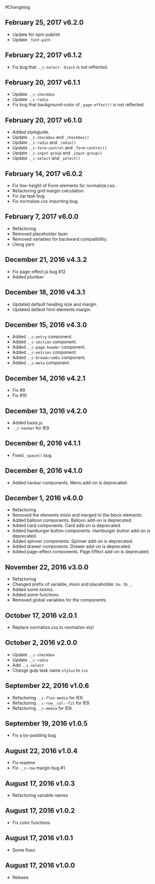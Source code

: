 #Changelog

## February 25, 2017 v6.2.0
* Update for npm publish
* Update `_font-path`

## February 22, 2017 v6.1.2
* Fix bug that `._c-select--block` is not reflected.

## February 20, 2017 v6.1.1
* Update `._c-checkbox`
* Update `._c-radio`
* Fix bug that background-color of `_page-effect()` is not reflected.

## February 20, 2017 v6.1.0
* Added styleguide.
* Update `._c-checkbox` and `_checkbox()`
* Update `._c-radio` and `_radio()`
* Update `._c-form-control` and `_form-control()`
* Update `._c-input-group` and `_input-group()`
* Update `._c-select` and `_select()`

## February 14, 2017 v6.0.2
* Fix line-height of Form elements for normalize.css.
* Refactoring grid margin calculation.
* Fix zip task bug.
* Fix normalize.css importing bug.

## February 7, 2017 v6.0.0
* Refactoring
* Removed placeholder layer.
* Removed variables for backward compatibility.
* Using yarn

## December 21, 2016 v4.3.2
* Fix page-effect.js bug #12
* Added plumber

## December 18, 2016 v4.3.1
* Updated default heading size and margin.
* Updated default html elements margin.

## December 15, 2016 v4.3.0
* Added `._c-entry` component.
* Added `._c-section` component.
* Added `._c-page-header` component.
* Added `._c-entries` component.
* Added `._c-breadcrumbs` component.
* Added `._c-meta` component.

## December 14, 2016 v4.2.1
* Fix #9
* Fix #10

## December 13, 2016 v4.2.0
* Added basis.js
* `._c-navbar` for IE9

## December 6, 2016 v4.1.1
* Fixed `_space()` bug.

## December 6, 2016 v4.1.0
* Added navbar components. Menu add-on is deprecated.

## December 1, 2016 v4.0.0
* Refactoring
* Removed the elements mixin and merged to the block elements.
* Added balloon components. Balloon add-on is deprecated.
* Added card components. Card add-on is deprecated.
* Added hamburger button components. Hamburger button add-on is deprecated.
* Added spinner components. Spinner add-on is deprecated.
* Added drawer components. Drawer add-on is deprecated.
* Added page-effect components. Page Effect add-on is deprecated.

## November 22, 2016 v3.0.0
* Refactoring
* Changed prefix of variable, mixin and placeholder. `bs-` to `_`.
* Added some mixins.
* Added some functions.
* Removed global variables for the components.

## October 17, 2016 v2.0.1
* Replace normalize.css to normalize-styl

## October 2, 2016 v2.0.0
* Update `._c-checkbox`
* Update `._c-radio`
* Add `._c-select`
* Change gulp task name `stylus` to `css`

## September 22, 2016 v1.0.6
* Refactoring `._c-flex-media` for IE9.
* Refactoring `._c-row__col--fit` for IE9.
* Refactoring `._c-media` for IE9.

## September 19, 2016 v1.0.5
* Fix a bs-padding bug

## August 22, 2016 v1.0.4
* Fix readme
* Fix `._c-row` margin bug #1

## August 17, 2016 v1.0.3
* Refactoring variable names

## August 17, 2016 v1.0.2
* Fix color functions

## August 17, 2016 v1.0.1
* Some fixes

## August 17, 2016 v1.0.0
* Release
